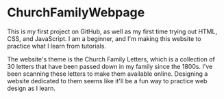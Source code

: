 # ChurchFamilyWebpage

This is my first project on GitHub, as well as my first time trying out HTML, CSS, and JavaScript. I am a beginner, and I'm making this website to practice what I learn from tutorials.

The website's theme is the Church Family Letters, which is a collection of 30 letters that have been passed down in my family since the 1800s. I've been scanning these letters to make them available online. Designing a website dedicated to them seems like it'll be a fun way to practice web design as I learn.
